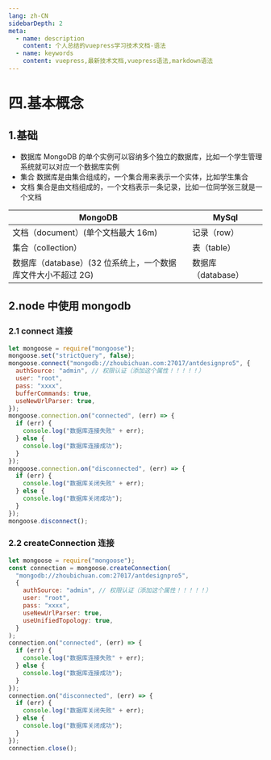 ```yaml
---
lang: zh-CN
sidebarDepth: 2
meta:
  - name: description
    content: 个人总结的vuepress学习技术文档-语法
  - name: keywords
    content: vuepress,最新技术文档,vuepress语法,markdown语法
---
```


# 四.基本概念

## 1.基础

- 数据库 MongoDB 的单个实例可以容纳多个独立的数据库，比如一个学生管理系统就可以对应一个数据库实例
- 集合 数据库是由集合组成的，一个集合用来表示一个实体，比如学生集合
- 文档 集合是由文档组成的，一个文档表示一条记录，比如一位同学张三就是一个文档

| MongoDB                                                      | MySql              |
| ------------------------------------------------------------ | ------------------ |
| 文档（document）(单个文档最大 16m)                           | 记录（row）        |
| 集合（collection）                                           | 表（table）        |
| 数据库（database）(32 位系统上，一个数据库文件大小不超过 2G) | 数据库（database） |

## 2.node 中使用 mongodb

### 2.1 connect 连接

```js
let mongoose = require("mongoose");
mongoose.set("strictQuery", false);
mongoose.connect("mongodb://zhoubichuan.com:27017/antdesignpro5", {
  authSource: "admin", // 权限认证（添加这个属性！！！！！）
  user: "root",
  pass: "xxxx",
  bufferCommands: true,
  useNewUrlParser: true,
});
mongoose.connection.on("connected", (err) => {
  if (err) {
    console.log("数据库连接失败" + err);
  } else {
    console.log("数据库连接成功");
  }
});
mongoose.connection.on("disconnected", (err) => {
  if (err) {
    console.log("数据库关闭失败" + err);
  } else {
    console.log("数据库关闭成功");
  }
});
mongoose.disconnect();
```

### 2.2 createConnection 连接

```js
let mongoose = require("mongoose");
const connection = mongoose.createConnection(
  "mongodb://zhoubichuan.com:27017/antdesignpro5",
  {
    authSource: "admin", // 权限认证（添加这个属性！！！！！）
    user: "root",
    pass: "xxxx",
    useNewUrlParser: true,
    useUnifiedTopology: true,
  }
);
connection.on("connected", (err) => {
  if (err) {
    console.log("数据库连接失败" + err);
  } else {
    console.log("数据库连接成功");
  }
});
connection.on("disconnected", (err) => {
  if (err) {
    console.log("数据库关闭失败" + err);
  } else {
    console.log("数据库关闭成功");
  }
});
connection.close();
```
